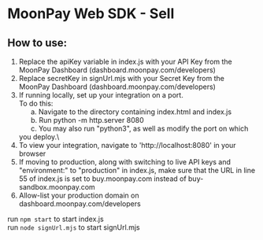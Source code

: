 # MoonPay Web SDK - Sell

## How to use:
1. Replace the apiKey variable in index.js with your API Key from the MoonPay Dashboard (dashboard.moonpay.com/developers)
2. Replace secretKey in signUrl.mjs with your Secret Key from the MoonPay Dashboard (dashboard.moonpay.com/developers)
3. If running locally, set up your integration on a port.\
    To do this:\
        &nbsp;&nbsp;&nbsp;&nbsp;&nbsp;&nbsp;a. Navigate to the directory containing index.html and index.js\
        &nbsp;&nbsp;&nbsp;&nbsp;&nbsp;&nbsp;b. Run python -m http.server 8080\
        &nbsp;&nbsp;&nbsp;&nbsp;&nbsp;&nbsp;c. You may also run "python3", as well as modify the port on which you deploy.\
4. To view your integration, navigate to 'http://localhost:8080' in your browser
5. If moving to production, along with switching to live API keys and "environment:" to "production" in index.js, make sure that the URL in line 55 of index.js is set to buy.moonpay.com instead of buy-sandbox.moonpay.com
6. Allow-list your production domain on dashboard.moonpay.com/developers

run `npm start` to start index.js\
run `node signUrl.mjs` to start signUrl.mjs
